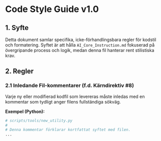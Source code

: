 # Code Style Guide v1.0

## 1. Syfte

Detta dokument samlar specifika, icke-förhandlingsbara regler för kodstil och formatering. Syftet är att hålla `AI_Core_Instruction.md` fokuserad på övergripande process och logik, medan denna fil hanterar rent stilistiska krav.

## 2. Regler

### 2.1 Inledande Fil-kommentarer (f.d. Kärndirektiv #8)

Varje ny eller modifierad kodfil som levereras måste inledas med en kommentar som tydligt anger filens fullständiga sökväg.

**Exempel (Python):**
```python
# scripts/tools/new_utility.py
#
# Denna kommentar förklarar kortfattat syftet med filen.
...
